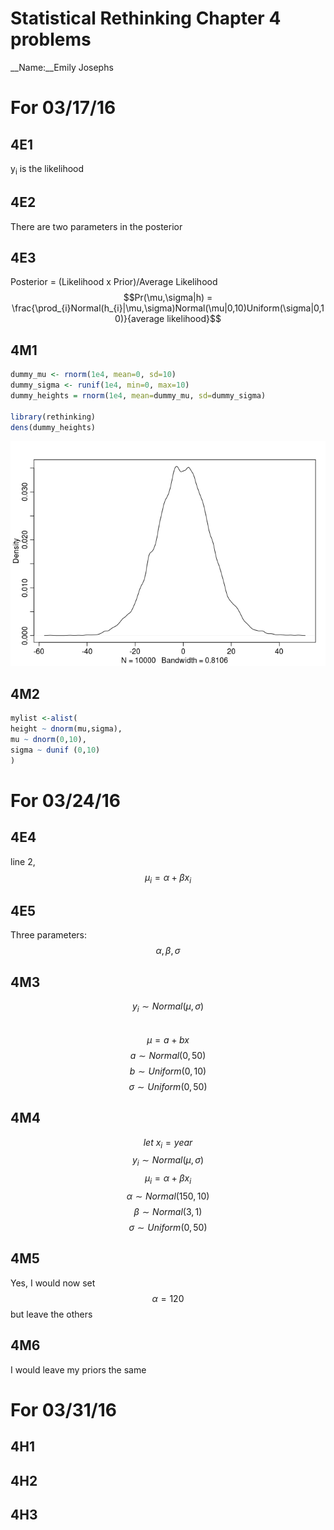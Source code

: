 # Statistical Rethinking Chapter 4 problems

__Name:__Emily Josephs


# For 03/17/16

## 4E1

y<sub>i</sub> is the likelihood

## 4E2

There are two parameters in the posterior

## 4E3

Posterior = (Likelihood x Prior)/Average Likelihood
$$Pr(\mu,\sigma|h) = \frac{\prod_{i}Normal(h_{i}|\mu,\sigma)Normal(\mu|0,10)Uniform(\sigma|0,10)}{average likelihood}$$

## 4M1

```r
dummy_mu <- rnorm(1e4, mean=0, sd=10)
dummy_sigma <- runif(1e4, min=0, max=10)
dummy_heights = rnorm(1e4, mean=dummy_mu, sd=dummy_sigma)

library(rethinking)
dens(dummy_heights)
```

![](Chapter-04-assignment_files/figure-html/unnamed-chunk-1-1.png) 

## 4M2

```r
mylist <-alist(
height ~ dnorm(mu,sigma),
mu ~ dnorm(0,10),
sigma ~ dunif (0,10)
)
```

# For 03/24/16

## 4E4

line 2, $$\mu_{i} = \alpha + \beta x_{i} $$

## 4E5
Three parameters: $$\alpha, \beta, \sigma$$

## 4M3
$$y_{i} \sim Normal(\mu, \sigma)$$  
$$ \mu = a+ bx $$
$$ a \sim Normal(0,50) $$
$$ b \sim Uniform(0,10) $$
$$ \sigma \sim Uniform(0,50) $$


## 4M4
$$ let\ x_{i} = year $$
$$y_{i} \sim Normal(\mu, \sigma)$$
$$ \mu_{i} = \alpha + \beta x_{i} $$
$$ \alpha \sim Normal(150, 10) $$
$$ \beta \sim Normal(3, 1) $$
$$ \sigma \sim Uniform(0,50) $$


## 4M5
Yes, I would now set
$$ \alpha = 120 $$
but leave the others

## 4M6
I would leave my priors the same


# For 03/31/16

## 4H1

## 4H2

## 4H3
